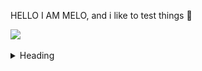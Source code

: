 HELLO I AM MELO, and i like to test things 👾

[<img src="camaie-furniture_e-store.gif"/>]() 

<details>
<summary>Heading</summary>  
   
   <br>
   
 
   
  [<img src="study1_chairMarcelBreuer_eeveTest.jpg"/>]() 
   
   
</details>
